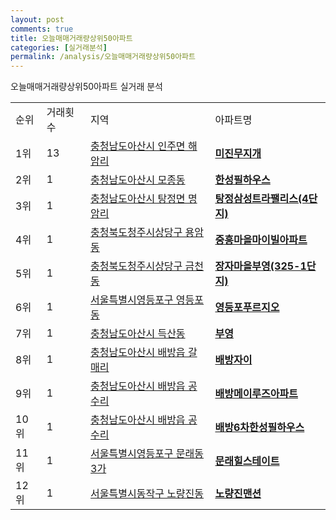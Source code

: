 ```yaml
---
layout: post
comments: true
title: 오늘매매거래량상위50아파트
categories: [실거래분석]
permalink: /analysis/오늘매매거래량상위50아파트
---
```


오늘매매거래량상위50아파트 실거래 분석

<table>
  <tr>
    <td>순위</td>
    <td>거래횟수</td>
    <td>지역</td>
    <td>아파트명</td>
  </tr>

  <tr>
    <td>1위</td>
    <td>13</td>
    <td><a href="/apt/충청남도아산시인주면 해암리">충청남도아산시 인주면 해암리</a></td>
    <td colspan="4" style="font-weight: bold;"><a href="https://search.naver.com/search.naver?query=인주면 해암리 미진무지개">미진무지개</a></td>
  </tr>

  <tr>
    <td>2위</td>
    <td>1</td>
    <td><a href="/apt/충청남도아산시모종동">충청남도아산시 모종동</a></td>
    <td colspan="4" style="font-weight: bold;"><a href="https://search.naver.com/search.naver?query=모종동 한성필하우스">한성필하우스</a></td>
  </tr>

  <tr>
    <td>3위</td>
    <td>1</td>
    <td><a href="/apt/충청남도아산시탕정면 명암리">충청남도아산시 탕정면 명암리</a></td>
    <td colspan="4" style="font-weight: bold;"><a href="https://search.naver.com/search.naver?query=탕정면 명암리 탕정삼성트라팰리스(4단지)">탕정삼성트라팰리스(4단지)</a></td>
  </tr>

  <tr>
    <td>4위</td>
    <td>1</td>
    <td><a href="/apt/충청북도청주시상당구용암동">충청북도청주시상당구 용암동</a></td>
    <td colspan="4" style="font-weight: bold;"><a href="https://search.naver.com/search.naver?query=용암동 중흥마을마이빌아파트">중흥마을마이빌아파트</a></td>
  </tr>

  <tr>
    <td>5위</td>
    <td>1</td>
    <td><a href="/apt/충청북도청주시상당구금천동">충청북도청주시상당구 금천동</a></td>
    <td colspan="4" style="font-weight: bold;"><a href="https://search.naver.com/search.naver?query=금천동 장자마을부영(325-1단지)">장자마을부영(325-1단지)</a></td>
  </tr>

  <tr>
    <td>6위</td>
    <td>1</td>
    <td><a href="/apt/서울특별시영등포구영등포동">서울특별시영등포구 영등포동</a></td>
    <td colspan="4" style="font-weight: bold;"><a href="https://search.naver.com/search.naver?query=영등포동 영등포푸르지오">영등포푸르지오</a></td>
  </tr>

  <tr>
    <td>7위</td>
    <td>1</td>
    <td><a href="/apt/충청남도아산시득산동">충청남도아산시 득산동</a></td>
    <td colspan="4" style="font-weight: bold;"><a href="https://search.naver.com/search.naver?query=득산동 부영">부영</a></td>
  </tr>

  <tr>
    <td>8위</td>
    <td>1</td>
    <td><a href="/apt/충청남도아산시배방읍 갈매리">충청남도아산시 배방읍 갈매리</a></td>
    <td colspan="4" style="font-weight: bold;"><a href="https://search.naver.com/search.naver?query=배방읍 갈매리 배방자이">배방자이</a></td>
  </tr>

  <tr>
    <td>9위</td>
    <td>1</td>
    <td><a href="/apt/충청남도아산시배방읍 공수리">충청남도아산시 배방읍 공수리</a></td>
    <td colspan="4" style="font-weight: bold;"><a href="https://search.naver.com/search.naver?query=배방읍 공수리 배방메이루즈아파트">배방메이루즈아파트</a></td>
  </tr>

  <tr>
    <td>10위</td>
    <td>1</td>
    <td><a href="/apt/충청남도아산시배방읍 공수리">충청남도아산시 배방읍 공수리</a></td>
    <td colspan="4" style="font-weight: bold;"><a href="https://search.naver.com/search.naver?query=배방읍 공수리 배방6차한성필하우스">배방6차한성필하우스</a></td>
  </tr>

  <tr>
    <td>11위</td>
    <td>1</td>
    <td><a href="/apt/서울특별시영등포구문래동3가">서울특별시영등포구 문래동3가</a></td>
    <td colspan="4" style="font-weight: bold;"><a href="https://search.naver.com/search.naver?query=문래동3가 문래힐스테이트">문래힐스테이트</a></td>
  </tr>

  <tr>
    <td>12위</td>
    <td>1</td>
    <td><a href="/apt/서울특별시동작구노량진동">서울특별시동작구 노량진동</a></td>
    <td colspan="4" style="font-weight: bold;"><a href="https://search.naver.com/search.naver?query=노량진동 노량진맨션">노량진맨션</a></td>
  </tr>

</table>
